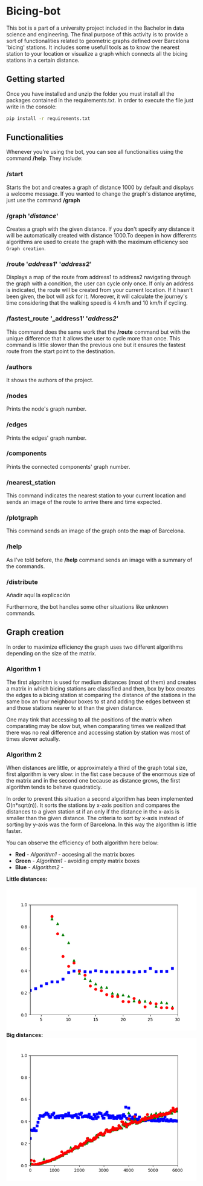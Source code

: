 # Bicing-bot

This bot is a part of a university project included in the Bachelor in data science and engineering. The final purpose of this activity is to provide a sort of functionalities related to geometric graphs defined over Barcelona 'bicing' stations. It includes some usefull tools as to know the nearest station to your location or visualize a graph which connects all the bicing stations in a certain distance.   



## Getting started

Once you have installed and unzip the folder you must install all the packages contained in the requirements.txt. In order to execute the file just write in the console:

```bash
pip install -r requirements.txt
```


## Functionalities

Whenever you're using the bot, you can see all functionaities using the command **/help**. They include:

### /start

Starts the bot and creates a graph of distance 1000 by default and displays a welcome message. If you wanted to change the graph's distance anytime, just use the command **/graph**

### /graph '_distance_'

Creates a graph with the given distance. If you don't specify any distance it will be automatically created with distance 1000.To deepen in how differents algorithms are used to create the graph with the maximum efficiency see `Graph creation`.

### /route '_address1_' '_address2_'

Displays a map of the route from address1 to address2 navigating through the graph with a condition, the user can cycle only once. If only an address is indicated, the route will be created from your current location. If it hasn't been given, the bot will ask for it. Moreover, it will calculate the journey's time considering that the walking speed is 4 km/h and 10 km/h if cycling.

### /fastest\_route '_address1' '_address2_'

This command does the same work that the **/route** command but with the unique difference that it allows the user to cycle more than once. This command is little slower than the previous one but it ensures the fastest route from the start point to the destination.

### /authors
It shows the authors of the project.

### /nodes

Prints the node's graph number. 

### /edges

Prints the edges' graph number. 

### /components

Prints the connected components' graph number. 

### /nearest\_station

This command indicates the nearest station to your current location and sends an image of the route to arrive there and time expected.

### /plotgraph

This command sends an image of the graph onto the map of Barcelona.

### /help

As I've told before, the **/help** command sends an image with a summary of the commands.

### /distribute

Añadir aquí la explicación


Furthermore, the bot handles some other situations like unknown commands.



## Graph creation

In order to maximize efficiency the graph uses two different algorithms depending on the size of the matrix.

### Algorithm 1

The first algorihtm is used for medium distances (most of them) and creates a matrix in which bicing stations are classified and then, box by box creates the edges to a bicing station st comparing the distance of the stations in the same box an four neighbour boxes to st and adding the edges between st and those stations nearer to st than the given distance. 

One may tink that accessing to all the positions of the matrix when comparating may be slow but, when comparating times we realized that there was no real difference and accessing station by station was most of times slower actually.

### Algorithm 2

When distances are little, or approximately a third of the graph total size, first algorithm is very slow: in the fist case because of the enormous size of the matrix and in the second one because as distance grows, the first algorithm tends to behave quadraticly.

In order to prevent this situation a second algorithm has been implemented O(n\*sqrt(n)). It sorts the stations by x-axis position and compares the distances to a given station st if an only if the distance in the x-axis is smaller than the given distance. The criteria to sort by x-axis instead of sorting by y-axis was the form of Barcelona. In this way the algorithm is little faster.


You can observe the efficiency of both algorithm here below:

* **Red** - *Algorithm1* - accesing all the matrix boxes
* **Green** - *Algorihtm1* - avoiding empty matrix boxes
* **Blue** - *Algorithm2* - 

**Little distances:**

![efficieny2.png](efficieny2.png)
**Big distances:**
![efficieny.png](efficieny.png)
